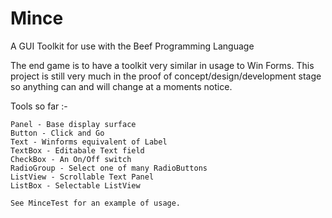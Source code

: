 # Mince

A GUI Toolkit for use with the Beef Programming Language

The end game is to have a toolkit very similar in usage to Win Forms. This project is still very much in the proof of concept/design/development stage so anything can and will change at a moments notice.

Tools so far :-

    Panel - Base display surface
    Button - Click and Go
    Text - Winforms equivalent of Label
    TextBox - Editabale Text field
    CheckBox - An On/Off switch
    RadioGroup - Select one of many RadioButtons
    ListView - Scrollable Text Panel
    ListBox - Selectable ListView
    
    See MinceTest for an example of usage.
    
